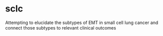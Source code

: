 # sclc
Attempting to elucidate the subtypes of EMT in small cell lung cancer and connect those subtypes to relevant clinical outcomes

